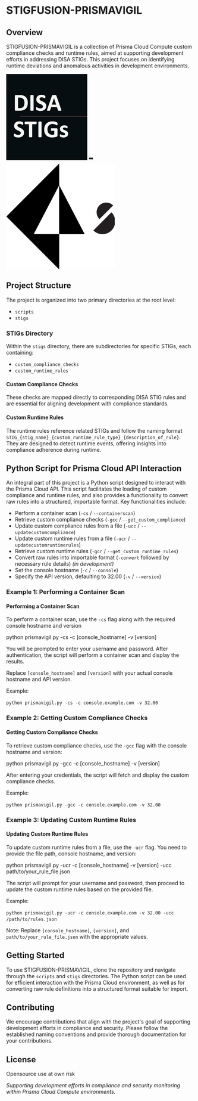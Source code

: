 # STIGFUSION-PRISMAVIGIL

## Overview
STIGFUSION-PRISMAVIGIL is a collection of Prisma Cloud Compute custom compliance checks and runtime rules, aimed at supporting development efforts in addressing DISA STIGs. This project focuses on identifying runtime deviations and anomalous activities in development environments.

![DISA STIG](images/disa_stig.png) ➡️ ![Prisma Cloud](images/prisma_cloud.png)

## Project Structure
The project is organized into two primary directories at the root level:

- `scripts`
- `stigs`

### STIGs Directory
Within the `stigs` directory, there are subdirectories for specific STIGs, each containing:

- `custom_compliance_checks`
- `custom_runtime_rules`

#### Custom Compliance Checks
These checks are mapped directly to corresponding DISA STIG rules and are essential for aligning development with compliance standards.

#### Custom Runtime Rules
The runtime rules reference related STIGs and follow the naming format `STIG_{stig_name}_{custom_runtime_rule_type}_{description_of_rule}`. They are designed to detect runtime events, offering insights into compliance adherence during runtime.

## Python Script for Prisma Cloud API Interaction
An integral part of this project is a Python script designed to interact with the Prisma Cloud API. This script facilitates the loading of custom compliance and runtime rules, and also provides a functionality to convert raw rules into a structured, importable format. Key functionalities include:

- Perform a container scan (`-cs` / `--containerscan`)
- Retrieve custom compliance checks (`-gcc` / `--get_custom_compliance`)
- Update custom compliance rules from a file (`-ucc` / `--updatecustomcompliance`)
- Update custom runtime rules from a file (`-ucr` / `--updatecustomruntimerules`)
- Retrieve custom runtime rules (`-gcr` / `--get_custom_runtime_rules`)
- Convert raw rules into importable format (`-convert` followed by necessary rule details) *(in development)*
- Set the console hostname (`-c` / `--console`)
- Specify the API version, defaulting to 32.00 (`-v` / `--version`)



### Example 1: Performing a Container Scan

#### Performing a Container Scan

To perform a container scan, use the `-cs` flag along with the required console hostname and version

python prismavigil.py -cs -c [console_hostname] -v [version]


You will be prompted to enter your username and password. After authentication, the script will perform a container scan and display the results.

Replace `[console_hostname]` and `[version]` with your actual console hostname and API version.

Example:

`python prismavigil.py -cs -c console.example.com -v 32.00`



### Example 2: Getting Custom Compliance Checks

#### Getting Custom Compliance Checks

To retrieve custom compliance checks, use the `-gcc` flag with the console hostname and version:


python prismavigil.py -gcc -c [console_hostname] -v [version]


After entering your credentials, the script will fetch and display the custom compliance checks.

Example:

`python prismavigil.py -gcc -c console.example.com -v 32.00`



### Example 3: Updating Custom Runtime Rules

#### Updating Custom Runtime Rules

To update custom runtime rules from a file, use the `-ucr` flag. You need to provide the file path, console hostname, and version:


python prismavigil.py -ucr -c [console_hostname] -v [version] -ucc path/to/your_rule_file.json


The script will prompt for your username and password, then proceed to update the custom runtime rules based on the provided file.

Example:

`python prismavigil.py -ucr -c console.example.com -v 32.00 -ucc /path/to/rules.json`


Note: Replace `[console_hostname]`, `[version]`, and `path/to/your_rule_file.json` with the appropriate values.



## Getting Started
To use STIGFUSION-PRISMAVIGIL, clone the repository and navigate through the `scripts` and `stigs` directories. The Python script can be used for efficient interaction with the Prisma Cloud environment, as well as for converting raw rule definitions into a structured format suitable for import.

## Contributing
We encourage contributions that align with the project's goal of supporting development efforts in compliance and security. Please follow the established naming conventions and provide thorough documentation for your contributions.

## License
Opensource use at own risk

*Supporting development efforts in compliance and security monitoring within Prisma Cloud Compute environments.*
